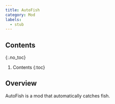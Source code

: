 ```yaml
---
title: AutoFish
category: Mod
labels:
  - stub
---
```

## Contents
{:.no_toc}
1. Contents
{:toc}

## Overview
AutoFish is a mod that automatically catches fish.
